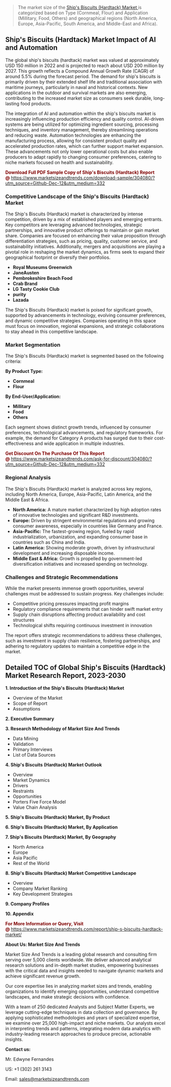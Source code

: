 <blockquote><p>The market size of the <a href="https://www.marketsizeandtrends.com/download-sample/304080/?utm_source=Github-Dec-12&amp;utm_medium=332" target="_blank">Ship's Biscuits (Hardtack) Market </a>is categorized based on Type (Cornmeal, Flour) and Application (Millitary, Food, Others) and geographical regions (North America, Europe, Asia-Pacific, South America, and Middle-East and Africa).</p></blockquote><p><h2>Ship's Biscuits (Hardtack) Market Impact of AI and Automation</h2><p>The global ship's biscuits (hardtack) market was valued at approximately USD 150 million in 2022 and is projected to reach about USD 200 million by 2027. This growth reflects a Compound Annual Growth Rate (CAGR) of around 5.5% during the forecast period. The demand for ship's biscuits is primarily driven by their extended shelf life and traditional association with maritime journeys, particularly in naval and historical contexts. New applications in the outdoor and survival markets are also emerging, contributing to the increased market size as consumers seek durable, long-lasting food products.</p><p>The integration of AI and automation within the ship's biscuits market is increasingly influencing production efficiency and quality control. AI-driven systems are being utilized for optimizing ingredient sourcing, processing techniques, and inventory management, thereby streamlining operations and reducing waste. Automation technologies are enhancing the manufacturing process, allowing for consistent product quality and accelerated production rates, which can further support market expansion. These advancements not only lower operational costs but also enable producers to adapt rapidly to changing consumer preferences, catering to niche markets focused on health and sustainability.</p></p><p><strong><span style="color: #800000;">Download Full PDF Sample Copy of Ship's Biscuits (Hardtack) Report @</span>&nbsp;</strong><a href="https://www.marketsizeandtrends.com/download-sample/304080/?utm_source=Github-Dec-12&amp;utm_medium=332">https://www.marketsizeandtrends.com/download-sample/304080/?utm_source=Github-Dec-12&amp;utm_medium=332</a></p><h3>Competitive Landscape of the Ship's Biscuits (Hardtack) Market</h3><p>The Ship's Biscuits (Hardtack) market is characterized by intense competition, driven by a mix of established players and emerging entrants. Key competitors are leveraging advanced technologies, strategic partnerships, and innovative product offerings to maintain or gain market share. Companies are focused on enhancing their value proposition through differentiation strategies, such as pricing, quality, customer service, and sustainability initiatives. Additionally, mergers and acquisitions are playing a pivotal role in reshaping the market dynamics, as firms seek to expand their geographical footprint or diversify their portfolios.</p><p><strong><p><ul><li>Royal Museums Greenwich </li><li> JaneAusten </li><li> Pembrokeshire Beach Food </li><li> Crab Brand </li><li> LG Tasty Cookie Club </li><li> purity </li><li> Lazada</p></li></ul></p></strong></p><p>The Ship's Biscuits (Hardtack) market is poised for significant growth, supported by advancements in technology, evolving consumer preferences, and dynamic competitive strategies. Companies operating in this space must focus on innovation, regional expansions, and strategic collaborations to stay ahead in this competitive landscape.</p><h3>Market Segmentation</h3><p>The Ship's Biscuits (Hardtack) market is segmented based on the following criteria:</p><p><strong>By Product Type:</strong></p><p><strong><p><ul><li>Cornmeal </li><li> Flour</p></li></ul></p></strong></p><p><strong>By End-User/Application:</strong></p><p><strong><p><ul><li>Millitary </li><li> Food </li><li> Others</p></li></ul></p></strong></p><p>Each segment shows distinct growth trends, influenced by consumer preferences, technological advancements, and regulatory frameworks. For example, the demand for Category A products has surged due to their cost-effectiveness and wide application in multiple industries.</p><p><strong><span style="color: #800000;">Get Discount On The Purchase Of This Report @&nbsp;</span></strong><a href="https://www.marketsizeandtrends.com/ask-for-discount/304080/?utm_source=Github-Dec-12&amp;utm_medium=332">https://www.marketsizeandtrends.com/ask-for-discount/304080/?utm_source=Github-Dec-12&amp;utm_medium=332</a></p><h3>Regional Analysis</h3><p>The Ship's Biscuits (Hardtack) market is analyzed across key regions, including North America, Europe, Asia-Pacific, Latin America, and the Middle East &amp; Africa.</p><ul><li><strong>North America:</strong> A mature market characterized by high adoption rates of innovative technologies and significant R&amp;D investments.</li><li><strong>Europe:</strong> Driven by stringent environmental regulations and growing consumer awareness, especially in countries like Germany and France.</li><li><strong>Asia-Pacific:</strong> The fastest-growing region, fueled by rapid industrialization, urbanization, and expanding consumer base in countries such as China and India.</li><li><strong>Latin America:</strong> Showing moderate growth, driven by infrastructural development and increasing disposable income.</li><li><strong>Middle East &amp; Africa:</strong> Growth is propelled by government-led diversification initiatives and increased spending on technology.</li></ul><h3>Challenges and Strategic Recommendations</h3><p>While the market presents immense growth opportunities, several challenges must be addressed to sustain progress. Key challenges include:</p><ul><li>Competitive pricing pressures impacting profit margins</li><li>Regulatory compliance requirements that can hinder swift market entry</li><li>Supply chain disruptions affecting product availability and cost structures</li><li>Technological shifts requiring continuous investment in innovation</li></ul><p>The report offers strategic recommendations to address these challenges, such as investment in supply chain resilience, fostering partnerships, and adhering to regulatory updates to maintain a competitive edge in the market.</p><h2>Detailed TOC of Global Ship's Biscuits (Hardtack) Market Research Report, 2023-2030</h2><p><strong>1. Introduction of the Ship's Biscuits (Hardtack) Market</strong></p><ul><li>Overview of the Market</li><li>Scope of Report</li><li>Assumptions&nbsp;</li></ul><p><strong>2. Executive Summary</strong></p><p><strong>3. Research Methodology of <strong>Market Size And Trends</strong></strong></p><ul><li>Data Mining</li><li>Validation</li><li>Primary Interviews</li><li>List of Data Sources&nbsp;</li></ul><p><strong>4. Ship's Biscuits (Hardtack) Market Outlook</strong></p><ul><li>Overview</li><li>Market Dynamics</li><li>Drivers</li><li>Restraints</li><li>Opportunities</li><li>Porters Five Force Model</li><li>Value Chain Analysis&nbsp;</li></ul><p><strong>5. Ship's Biscuits (Hardtack) Market, By Product</strong></p><p><strong>6. Ship's Biscuits (Hardtack) Market, By Application</strong></p><p><strong>7. Ship's Biscuits (Hardtack) Market, By Geography</strong></p><ul><li>North America</li><li>Europe</li><li>Asia Pacific</li><li>Rest of the World&nbsp;</li></ul><p><strong>8. Ship's Biscuits (Hardtack) Market Competitive Landscape</strong></p><ul><li>Overview</li><li>Company Market Ranking</li><li>Key Development Strategies&nbsp;</li></ul><p><strong>9. Company Profiles</strong></p><p><strong>10. Appendix</strong></p><p><strong><span style="color: #800000;">For More Information or Query, Visit @&nbsp;</span></strong><a href="https://www.marketsizeandtrends.com/report/ship-s-biscuits-hardtack-market/">https://www.marketsizeandtrends.com/report/ship-s-biscuits-hardtack-market/</a></p><p></p><p><strong>About Us:&nbsp;Market Size And Trends</strong></p><p>Market Size And Trends&nbsp;is a leading global research and consulting firm serving over 5,000 clients worldwide. We deliver advanced analytical research solutions and in-depth market studies, empowering businesses with the critical data and insights needed to navigate dynamic markets and achieve significant revenue growth.</p><p>Our core expertise lies in analyzing market sizes and trends, enabling organizations to identify emerging opportunities, understand competitive landscapes, and make strategic decisions with confidence.</p><p>With a team of 250 dedicated Analysts and Subject Matter Experts, we leverage cutting-edge techniques in data collection and governance. By applying sophisticated methodologies and years of specialized expertise, we examine over 25,000 high-impact and niche markets. Our analysts excel in interpreting trends and patterns, integrating modern data analytics with industry-leading research approaches to produce precise, actionable insights.</p><p><strong>Contact us:</strong></p><p>Mr. Edwyne Fernandes</p><p>US: +1 (302) 261 3143</p><p>Email: <a href="mailto:sales@marketsizeandtrends.com">sales@marketsizeandtrends.com</a>&nbsp;</p>

